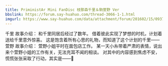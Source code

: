 ```yaml
---
title: PriministAr Mini FanDisc 枝那森千里＆駒萱野 Ver
bbslink: https://forum.say-huahuo.com/thread-3066-1-1.html
imgurl: https://www.say-huahuo.com/data/attachment/forum/201602/15/093714urdoss1x2srh1sh0.png
---
```


千里 故事介绍： 和千里同居后经过了数年。 借着彼此实现了梦想的时机，计划着送给千里意外惊喜。 这是饱含着所有心思的礼物，而知道了这个计划的千里—— 
萱野 故事介绍： 萱野小姐平时在面包店工作。 某一天小糸带着严肃的表情，说出来个萱野小姐的工作有关，无法充耳不闻的相谈。 对其中的内容感到焦虑不安，慌慌张张采取了行动，其实是——<!--more-->
